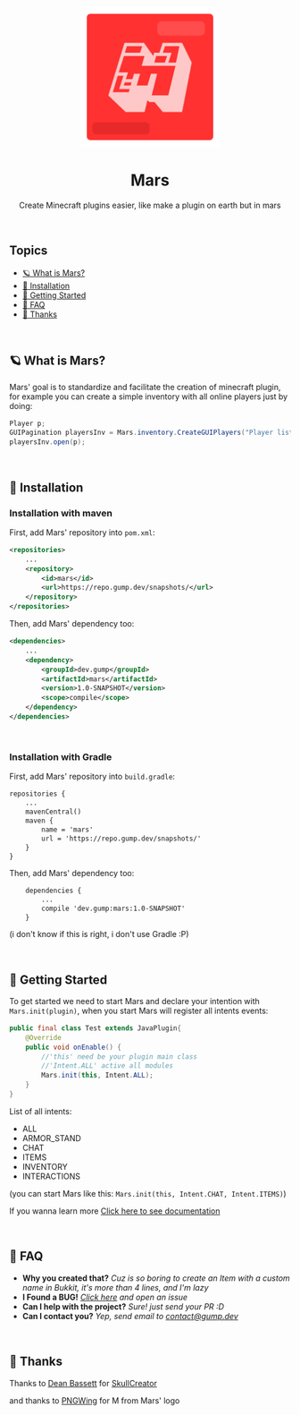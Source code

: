 <div align="center">
    <img width="250px" src="mars.png" />
    <h1>Mars</h1>
    <p>Create Minecraft plugins easier, like make a plugin on earth but in mars</p>
</div>

<br>

## Topics
- [🪐 What is Mars?](#whatismars)
- [🔧 Installation](#installation)
- [📝 Getting Started](#getting-started)
- [🤔 FAQ](#faq)
- [🙏 Thanks](#thanks)

<br>
<a id="whatismars"></a>

## 🪐 What is Mars?

Mars' goal is to standardize and facilitate the creation of minecraft plugin, for example you can create a simple inventory with all online players just by doing:
```java
Player p;
GUIPagination playersInv = Mars.inventory.CreateGUIPlayers("Player list title", playerSelect -> p.sendMessage(playerSelected.getName() + " selected");
playersInv.open(p);
```


<br>
<a id="installation"></a>

## 🔧 Installation

### Installation with maven
First, add Mars' repository into ```pom.xml```:
```xml
<repositories>
    ...
    <repository>
        <id>mars</id>
        <url>https://repo.gump.dev/snapshots/</url>
    </repository>
</repositories>
```

Then, add Mars' dependency too:
```xml
<dependencies>
    ...
    <dependency>
        <groupId>dev.gump</groupId>
        <artifactId>mars</artifactId>
        <version>1.0-SNAPSHOT</version>
        <scope>compile</scope>
    </dependency>
</dependencies>
```

<br>

### Installation with Gradle
First, add Mars' repository into ```build.gradle```:
```
repositories {
    ...
    mavenCentral()
    maven {
        name = 'mars'
        url = 'https://repo.gump.dev/snapshots/'
    }
}
```

Then, add Mars' dependency too:
```
    dependencies {
        ...
        compile 'dev.gump:mars:1.0-SNAPSHOT'
    }
```
(i don't know if this is right, i don't use Gradle :P)

<br>
<a id="getting-started"></a>

## 📝 Getting Started

To get started we need to start Mars and declare your intention with ```Mars.init(plugin)```, when you start Mars will register all intents events:
```java
public final class Test extends JavaPlugin{
    @Override
    public void onEnable() {
        //'this' need be your plugin main class
        //'Intent.ALL' active all modules
        Mars.init(this, Intent.ALL);
    }
}
```

List of all intents:

- ALL
- ARMOR_STAND
- CHAT
- ITEMS
- INVENTORY
- INTERACTIONS

(you can start Mars like this: ```Mars.init(this, Intent.CHAT, Intent.ITEMS)```)

If you wanna learn more [Click here to see documentation](https://github.com/GumpDev/mars/wiki) 

<br>
<a id="faq"></a>

## 🤔 FAQ

- **Why you created that?** *Cuz is so boring to create an Item with a custom name in Bukkit, it's more than 4 lines, and I'm lazy*
- **I Found a BUG!** *[Click here](https://github.com/GumpDev/mars/issues) and open an issue*
- **Can I help with the project?** *Sure! just send your PR :D*
- **Can I contact you?** *Yep, send email to contact@gump.dev*

<br>
<a id="thanks"></a>

## 🙏 Thanks
Thanks to [Dean Bassett](https://github.com/deanveloper) for [SkullCreator](https://github.com/deanveloper/SkullCreator)

and thanks to [PNGWing](https://www.pngwing.com/en/free-png-zutbh) for M from Mars' logo
